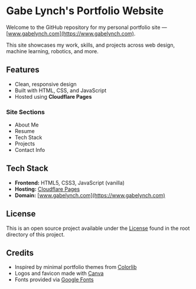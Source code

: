 # Gabe Lynch's Portfolio Website

Welcome to the GitHub repository for my personal portfolio site — [www.gabelynch.com](https://www.gabelynch.com). 

This site showcases my work, skills, and projects across web design, machine learning, robotics, and more.

## Features

- Clean, responsive design
- Built with HTML, CSS, and JavaScript
- Hosted using **Cloudflare Pages**

### Site Sections
  - About Me
  - Resume
  - Tech Stack
  - Projects
  - Contact Info

## Tech Stack

- **Frontend:** HTML5, CSS3, JavaScript (vanilla)
- **Hosting:** [Cloudflare Pages](https://pages.cloudflare.com/)
- **Domain:** [www.gabelynch.com](https://www.gabelynch.com)

## License

This is an open source project available under the [License](LICENSE) found in the root directory of this project.

## Credits

- Inspired by minimal portfolio themes from [Colorlib](https://colorlib.com/)
- Logos and favicon made with [Canva](https://www.canva.com/)
- Fonts provided via [Google Fonts](https://fonts.google.com)